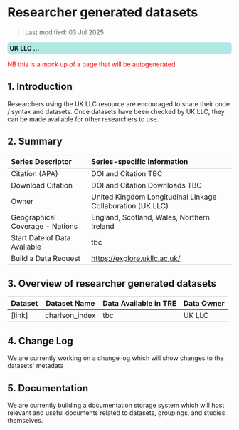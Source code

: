 # Researcher generated datasets

>Last modified: 03 Jul 2025
<div style="background-color: rgba(0, 178, 169, 0.3); padding: 5px; border-radius: 5px;"><strong>UK LLC ...</strong></div>

<span style="color:red">NB this is a mock up of a page that will be autogenerated </span>

## 1. Introduction  
Researchers using the UK LLC resource are encouraged to share their code / syntax and datasets. Once datasets have been checked by UK LLC, they can be made available for other researchers to use. 

## 2. Summary
| Series Descriptor | Series-specific Information |
|:---|:---|
| Citation (APA) | DOI and Citation TBC |
| Download Citation | DOI and Citation Downloads TBC |
| Owner | United Kingdom Longitudinal Linkage Collaboration (UK LLC) |
| Geographical Coverage - Nations | England, Scotland, Wales, Northern Ireland |
| Start Date of Data Available | tbc |
| Build a Data Request | https://explore.ukllc.ac.uk/ |

## 3. Overview of researcher generated datasets
| Dataset | Dataset Name | Data Available in TRE | Data Owner |
|---|---|---|---|
| [link] | charlson_index | tbc | UK LLC |


## 4. Change Log
We are currently working on a change log which will show changes to the datasets' metadata

## 5. Documentation
We are currently building a documentation storage system which will host relevant and useful documents related to datasets, groupings, and studies themselves.